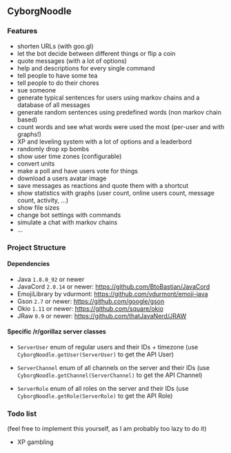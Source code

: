 ## CyborgNoodle

### Features

- shorten URLs (with goo.gl)
- let the bot decide between different things or flip a coin
- quote messages (with a lot of options)
- help and descriptions for every single command
- tell people to have some tea
- tell people to do their chores
- sue someone
- generate typical sentences for users using markov chains and a database of all messages
- generate random sentences using predefined words (non markov chain based)
- count words and see what words were used the most (per-user and with graphs!)
- XP and leveling system with a lot of options and a leaderbord
- randomly drop xp bombs
- show user time zones (configurable)
- convert units
- make a poll and have users vote for things
- download a users avatar image
- save messages as reactions and quote them with a shortcut
- show statistics with graphs (user count, online users count, message count, activity, ...)
- show file sizes
- change bot settings with commands
- simulate a chat with markov chains
- ...

### Project Structure

#### Dependencies

- Java `1.8.0_92` or newer
- JavaCord `2.0.14` or newer: https://github.com/BtoBastian/JavaCord
- EmojiLibrary by vdurmont: https://github.com/vdurmont/emoji-java
- Gson `2.7` or newer: https://github.com/google/gson
- Okio `1.11` or newer: https://github.com/square/okio
- JRaw `0.9` or newer: https://github.com/thatJavaNerd/JRAW

#### Specific /r/gorillaz server classes

- `ServerUser` enum of regular users and their IDs + timezone
(use `CyborgNoodle.getUser(ServerUser)` to get the API User)

- `ServerChannel` enum of all channels on the server and their IDs
(use `CyborgNoodle.getChannel(ServerChannel)` to get the API Channel)

- `ServerRole` enum of all roles on the server and their IDs
(use `CyborgNoodle.getRole(ServerRole)` to get the API Role)

### Todo list
(feel free to implement this yourself, as I am probably too lazy to do it)

- XP gambling